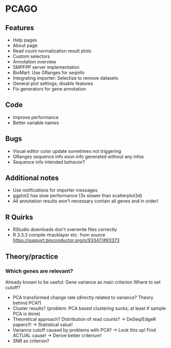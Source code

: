 # PCAGO

## Features

* Help pages
* About page
* Read count normalization result plots
* Custom selectors
* Annotation overview
* SMPFPP server implementation
* BioMart: Use GRanges for seqinfo
* Integrating importer: Selectize to remove datasets
* General plot settings; disable features
* Fix generators for gene annotation

## Code

* Improve performance
* Better variable names

## Bugs

* Visual editor color update sometimes not triggering
* GRanges sequence info exon info generated without any infos
* Sequence info intended behavior?

## Additional notes

* Use notifications for importer messages
* ggplot2 has slow performance (3x slower than scatterplot3d)
* All annotation results won't necessary contain all genes and in order!

## R Quirks

* RStudio downloads don't overwrite files correctly
* R 3.3.3 compile rtracklayer etc. from source https://support.bioconductor.org/p/93347/#93373

## Theory/practice

### Which genes are relevant?

Already known to be useful: Gene variance as main criterion
Where to set cutoff?

* PCA transformed change rate (directly related to variance? Theory behind PCA?)
* Cluster results? (problem: PCA based clustering sucks; at least if sample PCA is done)
* Theoretical approach? Distribution of read counts? -> DeSeq/EdgeR papers!!! -> Statistical value!
* Variance cutoff caused by problems with PCA? -> Look this up! Find ACTUAL cause! -> Derive better criterium!
* SNR as criterion?
